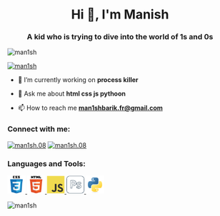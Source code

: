 <h1 align="center">Hi 👋, I'm Manish</h1>
<h3 align="center">A kid who is trying to dive into the world of 1s and 0s </h3>

<p align="left"> <img src="https://komarev.com/ghpvc/?username=man1sh&label=Profile%20views&color=0e75b6&style=flat" alt="man1sh" /> </p>

<p align="left"> <a href="https://github.com/ryo-ma/github-profile-trophy"><img src="https://github-profile-trophy.vercel.app/?username=man1sh" alt="man1sh" /></a> </p>

- 🔭 I’m currently working on **process killer**

- 💬 Ask me about **html css js pythoon**

- 📫 How to reach me **man1shbarik.fr@gmail.com**

<h3 align="left">Connect with me:</h3>
<p align="left">
<a href="https://instagram.com/man1sh.08" target="blank"><img align="center" src="https://raw.githubusercontent.com/rahuldkjain/github-profile-readme-generator/master/src/images/icons/Social/instagram.svg" alt="man1sh.08" height="30" width="40" /></a>
<a href="https://discord.gg/man1sh.08" target="blank"><img align="center" src="https://raw.githubusercontent.com/rahuldkjain/github-profile-readme-generator/master/src/images/icons/Social/discord.svg" alt="man1sh.08" height="30" width="40" /></a>
</p>

<h3 align="left">Languages and Tools:</h3>
<p align="left"> <a href="https://www.w3schools.com/css/" target="_blank" rel="noreferrer"> <img src="https://raw.githubusercontent.com/devicons/devicon/master/icons/css3/css3-original-wordmark.svg" alt="css3" width="40" height="40"/> </a> <a href="https://www.w3.org/html/" target="_blank" rel="noreferrer"> <img src="https://raw.githubusercontent.com/devicons/devicon/master/icons/html5/html5-original-wordmark.svg" alt="html5" width="40" height="40"/> </a> <a href="https://developer.mozilla.org/en-US/docs/Web/JavaScript" target="_blank" rel="noreferrer"> <img src="https://raw.githubusercontent.com/devicons/devicon/master/icons/javascript/javascript-original.svg" alt="javascript" width="40" height="40"/> </a> <a href="https://www.photoshop.com/en" target="_blank" rel="noreferrer"> <img src="https://raw.githubusercontent.com/devicons/devicon/master/icons/photoshop/photoshop-line.svg" alt="photoshop" width="40" height="40"/> </a> <a href="https://www.python.org" target="_blank" rel="noreferrer"> <img src="https://raw.githubusercontent.com/devicons/devicon/master/icons/python/python-original.svg" alt="python" width="40" height="40"/> </a> </p>

<p><img align="center" src="https://github-readme-stats.vercel.app/api/top-langs?username=man1sh&show_icons=true&locale=en&layout=compact" alt="man1sh" /></p>
